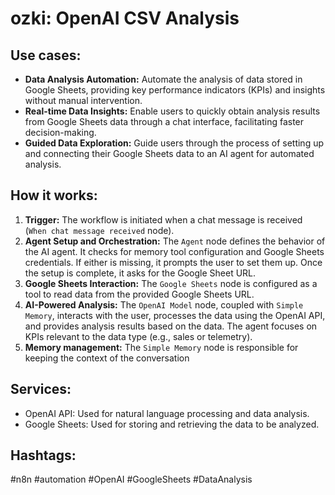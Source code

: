# ozki: OpenAI CSV Analysis

## Use cases:

- **Data Analysis Automation:** Automate the analysis of data stored in Google Sheets, providing key performance indicators (KPIs) and insights without manual intervention.
- **Real-time Data Insights:** Enable users to quickly obtain analysis results from Google Sheets data through a chat interface, facilitating faster decision-making.
- **Guided Data Exploration:** Guide users through the process of setting up and connecting their Google Sheets data to an AI agent for automated analysis.

## How it works:

1. **Trigger:** The workflow is initiated when a chat message is received (`When chat message received` node).
2. **Agent Setup and Orchestration:** The `Agent` node defines the behavior of the AI agent. It checks for memory tool configuration and Google Sheets credentials. If either is missing, it prompts the user to set them up. Once the setup is complete, it asks for the Google Sheet URL.
3. **Google Sheets Interaction:** The `Google Sheets` node is configured as a tool to read data from the provided Google Sheets URL.
4. **AI-Powered Analysis:** The `OpenAI Model` node, coupled with `Simple Memory`, interacts with the user, processes the data using the OpenAI API, and provides analysis results based on the data. The agent focuses on KPIs relevant to the data type (e.g., sales or telemetry).
5. **Memory management:** The `Simple Memory` node is responsible for keeping the context of the conversation

## Services:

- OpenAI API: Used for natural language processing and data analysis.
- Google Sheets: Used for storing and retrieving the data to be analyzed.

## Hashtags:

#n8n #automation #OpenAI #GoogleSheets #DataAnalysis
